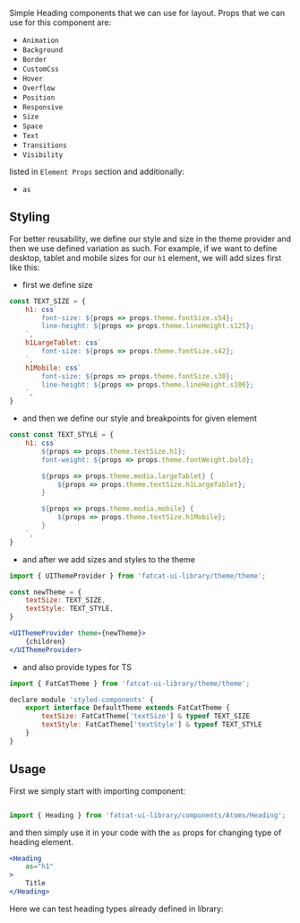 Simple Heading components that we can use for layout. Props that we can use for this component are:

- `Animation`
- `Background`
- `Border`
- `CustomCss`
- `Hover`
- `Overflow`
- `Position`
- `Responsive`
- `Size`
- `Space`
- `Text`
- `Transitions`
- `Visibility`

listed in `Element Props` section and additionally:

- `as`


## 	Styling

For better reusability, we define our style and size in the theme provider and then we use defined variation as such. For example, if we want to define desktop, tablet and mobile sizes for our `h1` element, we will add sizes first like this:

- first we define size

```jsx
const TEXT_SIZE = {
	h1: css`
		font-size: ${props => props.theme.fontSize.s54};
		line-height: ${props => props.theme.lineHeight.s125};
	`,
	h1LargeTablet: css`
		font-size: ${props => props.theme.fontSize.s42};
	`,
	h1Mobile: css`
		font-size: ${props => props.theme.fontSize.s30};
		line-height: ${props => props.theme.lineHeight.s100};
	`,
}
```
- and then we define our style and breakpoints for given element

```jsx
const const TEXT_STYLE = {
	h1: css`
		${props => props.theme.textSize.h1};
		font-weight: ${props => props.theme.fontWeight.bold};

		${props => props.theme.media.largeTablet} {
			${props => props.theme.textSize.h1LargeTablet};
		}

		${props => props.theme.media.mobile} {
			${props => props.theme.textSize.h1Mobile};
		}
	`,
}
```

- and after we add sizes and styles to the theme

```jsx
import { UIThemeProvider } from 'fatcat-ui-library/theme/theme';

const newTheme = {
	textSize: TEXT_SIZE,
	textStyle: TEXT_STYLE,
}

<UIThemeProvider theme={newTheme}>
	{children}
</UIThemeProvider>
```

- and also provide types for TS

```jsx
import { FatCatTheme } from 'fatcat-ui-library/theme/theme';

declare module 'styled-components' {
	export interface DefaultTheme extends FatCatTheme {
		textSize: FatCatTheme['textSize'] & typeof TEXT_SIZE
		textStyle: FatCatTheme['textStyle'] & typeof TEXT_STYLE
	}
}
```

## Usage 

First we simply start with importing component:

```jsx

import { Heading } from 'fatcat-ui-library/components/Atoms/Heading';

```

and then simply use it in your code with the `as` props for changing type of heading element.

```jsx
<Heading
	as="h1"
>
	Title
</Heading>

```

Here we can test heading types already defined in library:
